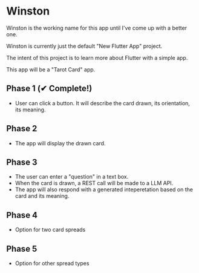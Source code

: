 # Winston

Winston is the working name for this app until I've come up with a better one.

Winston is currently just the default "New Flutter App" project.

The intent of this project is to learn more about Flutter with a simple app.

This app will be a "Tarot Card" app.

## Phase 1 (✔ Complete!)

- User can click a button. It will describe the card drawn, its orientation, its meaning.

## Phase 2

- The app will display the drawn card.

## Phase 3

- The user can enter a "question" in a text box.
- When the card is drawn, a REST call will be made to a LLM API.
- The app will also respond with a generated inteperetation based on the card and its meaning.

## Phase 4

- Option for two card spreads

## Phase 5

- Option for other spread types
